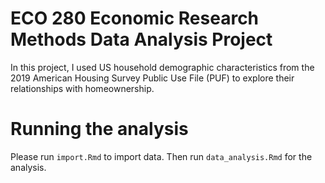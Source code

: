 # ECO 280 Economic Research Methods Data Analysis Project

In this project, I used US household demographic characteristics from the 2019 American Housing Survey Public Use File (PUF) to explore their relationships with homeownership. 

# Running the analysis

Please run `import.Rmd` to import data. Then run `data_analysis.Rmd` for the analysis.

